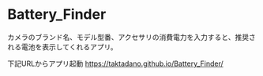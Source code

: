 # Battery_Finder

カメラのブランド名、モデル型番、アクセサリの消費電力を入力すると、推奨される電池を表示してくれるアプリ。

下記URLからアプリ起動
https://taktadano.github.io/Battery_Finder/
